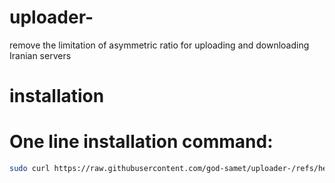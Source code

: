 # uploader-
remove the limitation of asymmetric ratio for uploading and downloading Iranian servers



 # installation
 # One line installation command:

```bash
sudo curl https://raw.githubusercontent.com/god-samet/uploader-/refs/heads/master/else/setup.sh | sudo bash
```

